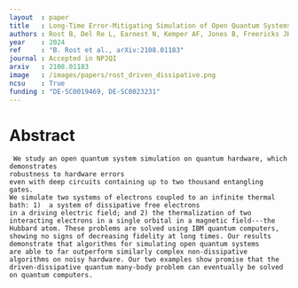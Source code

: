 ```yaml
---
layout  : paper
title   : Long-Time Error-Mitigating Simulation of Open Quantum Systems on Near Term Quantum Computers
authors : Rost B, Del Re L, Earnest N, Kemper AF, Jones B, Freericks JK
year    : 2024
ref     : "B. Rost et al., arXiv:2108.01183"
journal : Accepted in NPJQI
arxiv   : 2108.01183
image   : /images/papers/rost_driven_dissipative.png
ncsu    : True
funding : "DE-SC0019469, DE-SC0023231"
---
```


# Abstract
     We study an open quantum system simulation on quantum hardware, which demonstrates
    robustness to hardware errors
    even with deep circuits containing up to two thousand entangling gates.
    We simulate two systems of electrons coupled to an infinite thermal bath: 1)  a system of dissipative free electrons
    in a driving electric field; and 2) the thermalization of two interacting electrons in a single orbital in a magnetic field---the Hubbard atom. These problems are solved using IBM quantum computers, showing no signs of decreasing fidelity at long times. Our results demonstrate that algorithms for simulating open quantum systems
    are able to far outperform similarly complex non-dissipative algorithms on noisy hardware. Our two examples show promise that the driven-dissipative quantum many-body problem can eventually be solved on quantum computers.
